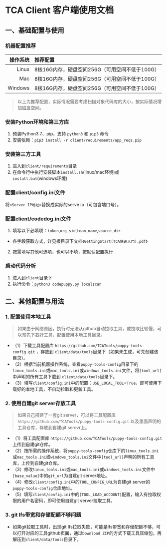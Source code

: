 # TCA Client 客户端使用文档

## 一、基础配置与使用

### 机器配置推荐
|   操作系统 | 推荐配置                                       |
| --------: | :------------------------------------------- |
|     Linux | 8核16G内存，硬盘空间256G（可用空间不低于100G）     |   
|       Mac | 8核16G内存，硬盘空间256G（可用空间不低于100G）     |
|   Windows | 8核16G内存，硬盘空间256G（可用空间不低于100G）     |

> 以上为推荐配置，实际情况需要考虑扫描对象代码库的大小，按实际情况增加磁盘空间。

### 安装Python环境和第三方库
1. 预装Python3.7、pip，支持 `python3` 和 `pip3` 命令 
2. 安装依赖：`pip3 install -r client/requirements/app_reqs.pip`

### 安装第三方工具
1. 进入到`client/requirements`目录
2. 在命令行中执行安装脚本`install.sh`(linux/mac环境)或`install.bat`(windows环境)

### 配置client/config.ini文件
将`<Server IP地址>`替换成实际的serve ip（可包含端口号）。

### 配置client/codedog.ini文件
1. 填写以下必填项：`token`,`org_sid`,`team_name`,`source_dir`
- 各字段获取方式，详见根目录下文档`《GettingStart(TCA快速入门).pdf》`
2. 按需填写其他可选项，也可以不填，按默认配置执行

### 启动代码分析
1. 进入到`client`目录下
2. 执行命令：`python3 codepuppy.py localscan`


## 二、其他配置与用法

### 1. 配置使用本地工具

> 如果由于网络原因，执行时无法从github自动拉取工具，或拉取比较慢，可以预先下载好工具，配置使用本地工具目录。

- （1）下载工具配置库 `https://github.com/TCATools/puppy-tools-config.git` ，存放到 `client/data/tools`目录下（如果未生成，可先创建该目录）。
- （2）根据当前机器操作系统，查看`puppy-tools-config`目录下的`linux_tools.ini`或`mac_tools.ini`或`windows_tools.ini`文件，将`[tool_url]`中声明的所有工具下载到 `client/data/tools`目录下。
- （3）填写`client/config.ini`中的配置：`USE_LOCAL_TOOL`=`True`，即可使用下载好的本地工具，不自动拉取和更新工具。

### 2. 使用自建git server存放工具

> 如果自己搭建了一套git server，可以将工具配置库 `https://github.com/TCATools/puppy-tools-config.git` 以及里面声明的工具仓库，存放到自建git serevr上。

- （1）将工具配置库 `https://github.com/TCATools/puppy-tools-config.git` 上传到自建git仓库。
- （2）按所需的操作系统，将`puppy-tools-config`仓库下的`linux_tools.ini`或`mac_tools.ini`或`windows_tools.ini`文件中`[tool_url]`声明的所有工具库，上传到自建git仓库。
- （3）修改`linux_tools.ini`或`mac_tools.ini`或`windows_tools.ini`文件中`[base_value]`中的`git_url`为自建git server地址。
- （4）修改`client/config.ini`中的`TOOL_CONFIG_URL`为自建git server的`puppy-tools-config`仓库地址。
- （5）填写`client/config.ini`中的`[TOOL_LOAD_ACCOUNT]`配置，输入有拉取权限的用户名密码，即可使用自建git server拉取工具。

### 3. git lfs带宽和存储配额不够问题

- 如果git拉取工具时，出现git lfs拉取失败，可能是lfs带宽和存储配额不够，可以打开对应的工具github页面，通过`Download ZIP`的方式下载工具压缩包，再解压到`client/data/tools`目录下。
